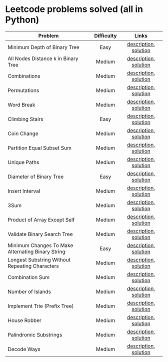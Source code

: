 # Leetcode problems solved (all in Python)

| Problem | Difficulty | Links |
| ---- | :----: | :----: |
| Minimum Depth of Binary Tree | Easy | [description](https://leetcode.com/problems/minimum-depth-of-binary-tree/description/), [solution](Easy/MinimumDepthOfBinaryTree.py) |
| All Nodes Distance k in Binary Tree | Medium | [description](https://leetcode.com/problems/all-nodes-distance-k-in-binary-tree/description/), [solution](Medium/AllNodesDistanceKInBinaryTree.py) |
| Combinations | Medium | [description](https://leetcode.com/problems/combinations/), [solution](Medium/Combinations.py) |
| Permutations | Medium | [description](https://leetcode.com/problems/permutations/), [solution](Medium/Permutations.py) |
| Word Break | Medium | [description](https://leetcode.com/problems/word-break/), [solution](Medium/WordBreak.py) |
| Climbing Stairs | Easy | [description](https://leetcode.com/problems/climbing-stairs/description/), [solution](Easy/ClimbingStairs.py) |
| Coin Change | Medium | [description](https://leetcode.com/problems/coin-change/), [solution](Medium/CoinChange.py) |
| Partition Equal Subset Sum | Medium | [description](https://leetcode.com/problems/partition-equal-subset-sum/), [solution](Medium/PartitionEqualSubsetSum.py) |
| Unique Paths | Medium | [description](https://leetcode.com/problems/unique-paths/), [solution](Medium/UniquePaths.py) |
| Diameter of Binary Tree | Easy | [description](https://leetcode.com/problems/diameter-of-binary-trees/), [solution](Easy/DiameterOfBinaryTree.py) |
| Insert Interval | Medium | [description](https://leetcode.com/problems/insert-interval/), [solution](Medium/InsertInterval.py) |
| 3Sum | Medium | [description](https://leetcode.com/problems/3sum/), [solution](Medium/3Sum.py) |
| Product of Array Except Self | Medium | [description](https://leetcode.com/problems/product-of-array-except-self/description/), [solution](Medium/ProductOfArrayExceptSelf.py) |
| Validate Binary Search Tree | Medium | [description](https://leetcode.com/problems/validate-binary-search-tree/description/), [solution](Medium/ValidateBinarySearchTree.py) |
| Minimum Changes To Make Alternating Binary String | Easy | [description](https://leetcode.com/problems/minimum-changes-to-make-alternating-binary-string/description/), [solution](Easy/MinimumChangesToBinaryString.py) |
| Longest Substring Without Repeating Characters | Medium | [description](https://leetcode.com/problems/longest-substring-without-repeating-characters/description/), [solution](Medium/LongestSubstringWithoutRepeatingCharacters.py) |
| Combination Sum | Medium | [description](https://leetcode.com/problems/combination-sum/), [solution](Medium/CombinationSum.py) |
| Number of Islands | Medium | [description](https://leetcode.com/problems/number-of-islands/), [solution](Medium/NumberOfIslands.py) |
| Implement Trie (Prefix Tree) | Medium | [description](https://leetcode.com/problems/implement-trie-prefix-tree/description/), [solution](Medium/ImplementTriePrefixTree.py) |
| House Robber | Medium | [description](https://leetcode.com/problems/house-robber/), [solution](Medium/HouseRobber.py) |
| Palindromic Substrings | Medium | [description](https://leetcode.com/problems/palindromic-substrings/), [solution](Medium/PalindromicSubstrings.py) |
| Decode Ways | Medium | [description](https://leetcode.com/problems/decode-ways/description/), [solution](Medium/DecodeWays.py) |